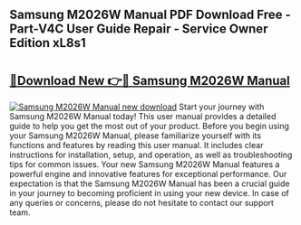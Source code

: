 ## Samsung M2026W Manual PDF Download Free - Part-V4C User Guide Repair - Service Owner Edition xL8s1

# <h2><a href="http://cf19192.oget.top/?id=Samsung+M2026W+Manual">🔗Download New 👉🔴 Samsung M2026W Manual</a></h2>

[![Samsung M2026W Manual new download](https://i.imgur.com/5g1atiW.png)](http://cf19192.oget.top/?id=Samsung+M2026W+Manual)
Start your journey with Samsung M2026W Manual today! This user manual provides a detailed guide to help you get the most out of your product. Before you begin using your Samsung M2026W Manual, please familiarize yourself with its functions and features by reading this user manual. It includes clear instructions for installation, setup, and operation, as well as troubleshooting tips for common issues. Your new Samsung M2026W Manual features a powerful engine and innovative features for exceptional performance. Our expectation is that the Samsung M2026W Manual has been a crucial guide in your journey to becoming proficient in using your new device. In case of any queries or concerns, please do not hesitate to contact our support team.
